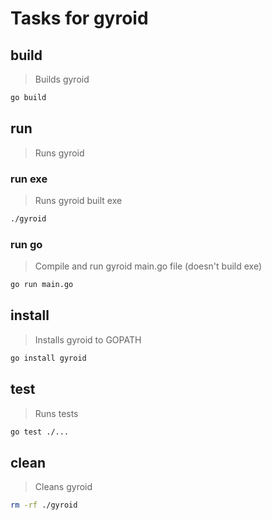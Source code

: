 # Tasks for gyroid

## build

> Builds gyroid

```sh
go build
```

## run

> Runs gyroid

### run exe

> Runs gyroid built exe

```sh
./gyroid
```

### run go

> Compile and run gyroid main.go file (doesn't build exe)

```sh
go run main.go
```

## install

> Installs gyroid to GOPATH

```sh
go install gyroid
```

## test

> Runs tests

```sh
go test ./...
```

## clean

> Cleans gyroid

```sh
rm -rf ./gyroid
```
